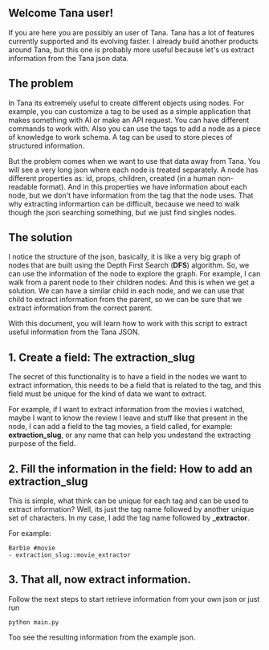 ## Welcome Tana user!

If you are here you are possibly an user of Tana. Tana has a lot of features currently supported and its evolving faster. I already build another products around Tana, but this one is probably more useful because let's us extract information from the Tana json data.

## The problem

In Tana its extremely useful to create different objects using nodes. For example, you can customize a tag to be used as a simple application that makes something with AI or make an API request. You can have different commands to work with. Also you can use the tags to add a node as a piece of knowledge to work schema. A tag can be used to store pieces of structured information.

But the problem comes when we want to use that data away from Tana. You will see a very long json where each node is treated separately. A node has different properties as: id, props, children, created (in a human non-readable format). And in this properties we have information about each node, but we don't have information from the tag that the node uses. That why extracting informartion can be difficult, because we need to walk though the json searching something, but we just find singles nodes.

## The solution

I notice the structure of the json, basically, it is like a very big graph of nodes that are built using the Depth First Search (**DFS**) algorithm. So, we can use the information of the node to explore the graph. For example, I can walk from a parent node to their children nodes. And this is when we get a solution. We can have a similar child in each node, and we can use that child to extract information from the parent, so we can be sure that we extract information from the correct parent.

With this document, you will learn how to work with this script to extract useful information from the Tana JSON.

## 1. Create a field: The **extraction_slug**

The secret of this functionality is to have a field in the nodes we want to extract information, this needs to be a field that is related  to the tag, and this field must be unique for the kind of data we want to extract. 

For example, if I want to extract information from the movies i watched, maybe I want to know the review I leave and stuff like that present in the node, I can add a field to the tag movies, a field called, for example: **extraction_slug**, or any name that can help you undestand the extracting purpose of the field.

## 2. Fill the information in the field: How to add an **extraction_slug**

This is simple, what think can be unique for each tag and can be used to extract information? Well, its just the tag name followed by another unique set of characters. In my case, I add the tag name followed by **_extractor**.

For example:
```%%Tana%%
Barbie #movie
- extraction_slug::movie_extractor
```

## 3. That all, now extract information.

Follow the next steps to start retrieve information from your own json or just run 

```
python main.py
```

Too see the resulting information from the example json.




